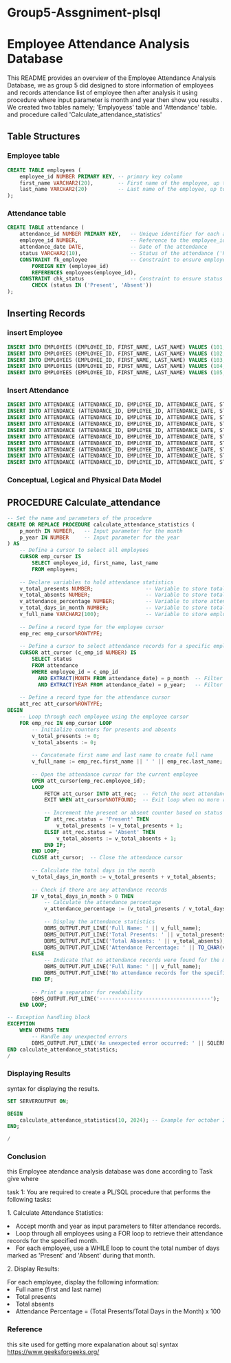 # Group5-Assgniment-plsql
# Employee Attendance Analysis Database


This README provides an overview of the Employee Attendance Analysis Database, we as group 5  did designed to store information of employees and records attendance list of employee then after analysis it using procedure where input parameter is month and year then show you results . We created two tables namely; 'Emplyoyess' table and 'Attendance' table. and procedure called 'Calculate_attendance_statistics'

## Table Structures

### Employee table
``` sql
CREATE TABLE employees (
    employee_id NUMBER PRIMARY KEY, -- primary key column
    first_name VARCHAR2(20),        -- First name of the employee, up to 20 characters
    last_name VARCHAR2(20)          -- Last name of the employee, up to 20 characters
);
```
### Attendance table
```sql
CREATE TABLE attendance (
    attendance_id NUMBER PRIMARY KEY,   -- Unique identifier for each attendance record
    employee_id NUMBER,                 -- Reference to the employee_id from employees table
    attendance_date DATE,               -- Date of the attendance
    status VARCHAR2(10),                -- Status of the attendance ('Present' or 'Absent')
    CONSTRAINT fk_employee              -- Constraint to ensure employee_id exists in employees table
        FOREIGN KEY (employee_id) 
        REFERENCES employees(employee_id),
    CONSTRAINT chk_status               -- Constraint to ensure status is either 'Present' or 'Absent'
        CHECK (status IN ('Present', 'Absent'))
);

```
## Inserting Records

### insert Employee
```sql
INSERT INTO EMPLOYEES (EMPLOYEE_ID, FIRST_NAME, LAST_NAME) VALUES (101,'Ishimwe','Emile')  
INSERT INTO EMPLOYEES (EMPLOYEE_ID, FIRST_NAME, LAST_NAME) VALUES (102,'Ndahiriwe','Bienfait')
INSERT INTO EMPLOYEES (EMPLOYEE_ID, FIRST_NAME, LAST_NAME) VALUES (103,'Arihafi','Moise')
INSERT INTO EMPLOYEES (EMPLOYEE_ID, FIRST_NAME, LAST_NAME) VALUES (104,'Habimana','Daniel')
INSERT INTO EMPLOYEES (EMPLOYEE_ID, FIRST_NAME, LAST_NAME) VALUES (105,'Stella','Stella')
```

### Insert Attendance
```sql
INSERT INTO ATTENDANCE (ATTENDANCE_ID, EMPLOYEE_ID, ATTENDANCE_DATE, STATUS) VALUES ('1', '101', TO_DATE('2024-10-30 07:35:20', 'YYYY-MM-DD HH24:MI:SS'), 'Present')
INSERT INTO ATTENDANCE (ATTENDANCE_ID, EMPLOYEE_ID, ATTENDANCE_DATE, STATUS) VALUES ('2', '102', TO_DATE('2024-10-30 07:35:38', 'YYYY-MM-DD HH24:MI:SS'), 'Present')
INSERT INTO ATTENDANCE (ATTENDANCE_ID, EMPLOYEE_ID, ATTENDANCE_DATE, STATUS) VALUES ('3', '103', TO_DATE('2024-10-30 07:35:50', 'YYYY-MM-DD HH24:MI:SS'), 'Absent')
INSERT INTO ATTENDANCE (ATTENDANCE_ID, EMPLOYEE_ID, ATTENDANCE_DATE, STATUS) VALUES ('4', '104', TO_DATE('2024-10-30 07:35:58', 'YYYY-MM-DD HH24:MI:SS'), 'Absent')
INSERT INTO ATTENDANCE (ATTENDANCE_ID, EMPLOYEE_ID, ATTENDANCE_DATE, STATUS) VALUES ('5', '105', TO_DATE('2024-10-30 07:36:16', 'YYYY-MM-DD HH24:MI:SS'), 'Present')
INSERT INTO ATTENDANCE (ATTENDANCE_ID, EMPLOYEE_ID, ATTENDANCE_DATE, STATUS) VALUES ('6', '101', TO_DATE('2024-10-31 07:38:44', 'YYYY-MM-DD HH24:MI:SS'), 'Present')
INSERT INTO ATTENDANCE (ATTENDANCE_ID, EMPLOYEE_ID, ATTENDANCE_DATE, STATUS) VALUES ('7', '102', TO_DATE('2024-10-31 07:39:02', 'YYYY-MM-DD HH24:MI:SS'), 'Absent')
INSERT INTO ATTENDANCE (ATTENDANCE_ID, EMPLOYEE_ID, ATTENDANCE_DATE, STATUS) VALUES ('8', '103', TO_DATE('2024-10-31 07:39:13', 'YYYY-MM-DD HH24:MI:SS'), 'Absent')
INSERT INTO ATTENDANCE (ATTENDANCE_ID, EMPLOYEE_ID, ATTENDANCE_DATE, STATUS) VALUES ('9', '104', TO_DATE('2024-10-31 07:39:24', 'YYYY-MM-DD HH24:MI:SS'), 'Present')
INSERT INTO ATTENDANCE (ATTENDANCE_ID, EMPLOYEE_ID, ATTENDANCE_DATE, STATUS) VALUES ('10', '105', TO_DATE('2024-10-31 07:39:36', 'YYYY-MM-DD HH24:MI:SS'), 'Present')
```
### Conceptual, Logical and Physical Data Model
## PROCEDURE Calculate_attendance
```sql
-- Set the name and parameters of the procedure
CREATE OR REPLACE PROCEDURE calculate_attendance_statistics (
    p_month IN NUMBER,   -- Input parameter for the month
    p_year IN NUMBER     -- Input parameter for the year
) AS
    -- Define a cursor to select all employees
    CURSOR emp_cursor IS
        SELECT employee_id, first_name, last_name
        FROM employees;
        
    -- Declare variables to hold attendance statistics
    v_total_presents NUMBER;                 -- Variable to store total presents
    v_total_absents NUMBER;                  -- Variable to store total absents
    v_attendance_percentage NUMBER;          -- Variable to store attendance percentage
    v_total_days_in_month NUMBER;            -- Variable to store total days in month
    v_full_name VARCHAR2(100);               -- Variable to store employee's full name
    
    -- Define a record type for the employee cursor
    emp_rec emp_cursor%ROWTYPE;
    
    -- Define a cursor to select attendance records for a specific employee
    CURSOR att_cursor (c_emp_id NUMBER) IS
        SELECT status
        FROM attendance
        WHERE employee_id = c_emp_id
          AND EXTRACT(MONTH FROM attendance_date) = p_month  -- Filter by month
          AND EXTRACT(YEAR FROM attendance_date) = p_year;   -- Filter by year
    
    -- Define a record type for the attendance cursor
    att_rec att_cursor%ROWTYPE;
BEGIN
    -- Loop through each employee using the employee cursor
    FOR emp_rec IN emp_cursor LOOP
        -- Initialize counters for presents and absents
        v_total_presents := 0;
        v_total_absents := 0;
        
        -- Concatenate first name and last name to create full name
        v_full_name := emp_rec.first_name || ' ' || emp_rec.last_name;
        
        -- Open the attendance cursor for the current employee
        OPEN att_cursor(emp_rec.employee_id);
        LOOP
            FETCH att_cursor INTO att_rec;  -- Fetch the next attendance record
            EXIT WHEN att_cursor%NOTFOUND;  -- Exit loop when no more records
            
            -- Increment the present or absent counter based on status
            IF att_rec.status = 'Present' THEN
                v_total_presents := v_total_presents + 1;
            ELSIF att_rec.status = 'Absent' THEN
                v_total_absents := v_total_absents + 1;
            END IF;
        END LOOP;
        CLOSE att_cursor;  -- Close the attendance cursor
        
        -- Calculate the total days in the month
        v_total_days_in_month := v_total_presents + v_total_absents;
        
        -- Check if there are any attendance records
        IF v_total_days_in_month > 0 THEN
            -- Calculate the attendance percentage
            v_attendance_percentage := (v_total_presents / v_total_days_in_month) * 100;
            
            -- Display the attendance statistics
            DBMS_OUTPUT.PUT_LINE('Full Name: ' || v_full_name);
            DBMS_OUTPUT.PUT_LINE('Total Presents: ' || v_total_presents);
            DBMS_OUTPUT.PUT_LINE('Total Absents: ' || v_total_absents);
            DBMS_OUTPUT.PUT_LINE('Attendance Percentage: ' || TO_CHAR(v_attendance_percentage, '90.00') || '%');
        ELSE
            -- Indicate that no attendance records were found for the month
            DBMS_OUTPUT.PUT_LINE('Full Name: ' || v_full_name);
            DBMS_OUTPUT.PUT_LINE('No attendance records for the specified month.');
        END IF;
        
        -- Print a separator for readability
        DBMS_OUTPUT.PUT_LINE('------------------------------------');
    END LOOP;

-- Exception handling block
EXCEPTION
    WHEN OTHERS THEN
        -- Handle any unexpected errors
        DBMS_OUTPUT.PUT_LINE('An unexpected error occurred: ' || SQLERRM);
END calculate_attendance_statistics;
/
```
### Displaying Results
syntax for displaying the results.
```sql
SET SERVEROUTPUT ON;

BEGIN
    calculate_attendance_statistics(10, 2024); -- Example for october 2024
END;

/
```
### Conclusion 
this Employee atendance analysis database was done according to Task give where 

task 1: You are required to create a PL/SQL procedure that performs the following tasks:
<p>1. Calculate Attendance Statistics:</p>
<li>Accept month and year as input parameters to filter attendance records.</li>
<li>Loop through all employees using a FOR loop to retrieve their attendance records for the specified month.</li>
<li>For each employee, use a WHILE loop to count the total number of days marked as 'Present' and 'Absent' during that month.</li>

<p> </p>
<p>2. Display Results:</p>
For each employee, display the following information:
<li>Full name (first and last name)</li>
<li>Total presents</li>
<li>Total absents</li>
<li>Attendance Percentage = (Total Presents/Total Days in the Month) x 100</li>

### Reference 
this site used for getting more expalanation about sql syntax
https://www.geeksforgeeks.org/




